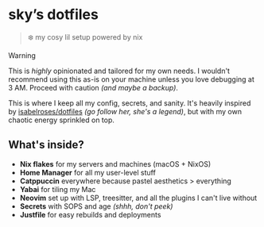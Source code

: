 # sky’s dotfiles

> ❄️ my cosy lil setup powered by nix

> [!WARNING]
> This is _highly_ opinionated and tailored for my own needs. I wouldn't recommend using this as-is on your machine unless you love debugging at 3 AM. Proceed with caution _(and maybe a backup)_.

This is where I keep all my config, secrets, and sanity. It's heavily inspired by [isabelroses/dotfiles](https://github.com/isabelroses/dotfiles) _(go follow her, she's a legend)_, but with my own chaotic energy sprinkled on top.

## What's inside?

* **Nix flakes** for my servers and machines (macOS + NixOS)
* **Home Manager** for all my user-level stuff
* **Catppuccin** everywhere because pastel aesthetics > everything
* **Yabai** for tiling my Mac
* **Neovim** set up with LSP, treesitter, and all the plugins I can't live without
* **Secrets** with SOPS and age _(shhh, don't peek)_
* **Justfile** for easy rebuilds and deployments
